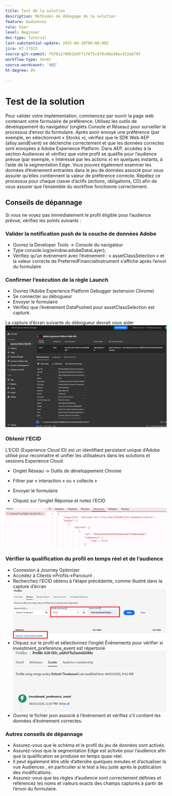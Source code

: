 ```yaml
---
title: Test de la solution
description: Méthodes de débogage de la solution
feature: Audiences
role: User
level: Beginner
doc-type: Tutorial
last-substantial-update: 2025-04-30T00:00:00Z
jira: KT-17923
source-git-commit: f970a1780b1bdf717675cd79c98a38ac422a679f
workflow-type: tm+mt
source-wordcount: '402'
ht-degree: 0%

---
```


# Test de la solution

Pour valider votre implémentation, commencez par ouvrir la page web contenant votre formulaire de préférence. Utilisez les outils de développement du navigateur (onglets Console et Réseau) pour surveiller le processus d’envoi du formulaire. Après avoir envoyé une préférence (par exemple, en sélectionnant « Stocks »), vérifiez que le SDK Web AEP (alloy.sendEvent) se déclenche correctement et que les données correctes sont envoyées à Adobe Experience Platform. Dans AEP, accédez à la section Audiences et vérifiez que votre profil se qualifie pour l’audience prévue (par exemple, « Intéressé par les actions ») en quelques instants, à l’aide de la segmentation Edge. Vous pouvez également examiner les données d’événement entrantes dans le jeu de données associé pour vous assurer qu’elles contiennent la valeur de préférence correcte. Répétez ce processus pour chaque classe d’actifs (actions, obligations, CD) afin de vous assurer que l’ensemble du workflow fonctionne correctement.

## Conseils de dépannage

Si vous ne voyez pas immédiatement le profil éligible pour l’audience prévue, vérifiez les points suivants :


### Valider la notification push de la couche de données Adobe

* Ouvrez la Developer Tools → Console du navigateur
* Type console.log(window.adobeDataLayer);
* Vérifiez qu’un événement avec l’événement : « assetClassSelection » et la valeur correcte de PreferredFinancialInstrument s’affiche après l’envoi du formulaire

### Confirmer l’exécution de la règle Launch

* Ouvrez l’Adobe Experience Platform Debugger (extension Chrome)
* Se connecter au débogueur
* Envoyer le formulaire
* Vérifiez que l’événement DataPushed pour assetClassSelection est capturé.

La capture d’écran suivante du débogueur devrait vous aider
![aep-debugger](assets/aep-debugger.png)

### Obtenir l’ECID

L’ECID (Experience Cloud ID) est un identifiant persistant unique d’Adobe utilisé pour reconnaître et unifier les utilisateurs dans les solutions et sessions Experience Cloud.

* Onglet Réseau → Outils de développement Chrome

* Filtrer par « interaction » ou « collecte »

* Envoyer le formulaire
* Cliquez sur l’onglet Réponse et notez l’ECID

![get-ecid](assets/get-ecid.png)

### Vérifier la qualification du profil en temps réel et de l’audience

* Connexion à Journey Optimizer
* Accédez à Clients->Profils->Parcourir .
* Recherchez l’ECID obtenu à l’étape précédente, comme illustré dans la capture d’écran
  ![ecid-profile](assets/ecid-profile.png)
* Cliquez sur le profil et sélectionnez l’onglet Événements pour vérifier si investment_preference_event est répertorié
  ![events-tab](assets/profile-events.png)
* Ouvrez le fichier json associé à l’événement et vérifiez s’il contient les données d’événement correctes.

### Autres conseils de dépannage

* Assurez-vous que le schéma et le profil du jeu de données sont activés.
* Assurez-vous que la segmentation Edge est activée pour l’audience afin que la qualification se produise en temps quasi réel.
* Il peut également être utile d’attendre quelques minutes et d’actualiser la vue Audiences , en particulier si le test a lieu juste après la publication des modifications.
* Assurez-vous que les règles d’audience sont correctement définies et référencez les noms et valeurs exacts des champs capturés à partir de l’envoi du formulaire.



